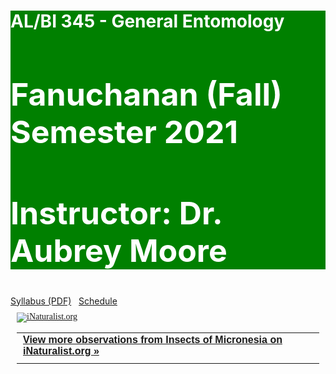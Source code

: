 <!--
.. title:
.. slug:
.. date: 2017-08-10 09:19:07 UTC+10:00
.. tags:
.. category:
.. link:
.. description:
.. type: text
.. hidetitle: true
-->

<style type="text/css">
h2, .h2 {
    font-size: 50px;
}
.jumbotron{
	color: white;
	background-color: green;
}

</style>

<div class="jumbotron">
<h1>AL/BI 345 - General Entomology</h1>
<h2>Fanuchanan (Fall) Semester 2021</h2>
<h2>Instructor: Dr. Aubrey Moore</h2>
</div>

<div>
<a href="syllabus/ALBI345F21-syllabus.pdf"> Syllabus (PDF)</a> &nbsp;
<a href="syllabus/schedule.html">Schedule</a>
</div>

<style type="text/css" media="screen">
.inat-widget { font-family: Georgia, serif; padding: 10px; line-height: 1;}
.inat-widget-header {margin-bottom: 10px;}
.inat-widget td {vertical-align: top; padding-bottom: 10px;}
.inat-label { color: #888; }
.inat-meta { font-size: smaller; margin-top: 3px; line-height: 1.2;}
.inat-observation-body, .inat-user-body { padding-left: 10px; }
.inat-observation-image {text-align: center;}
.inat-observation-image, .inat-user-image { width: 48px; display: inline-block; }
.inat-observation-image img, .inat-user-image img { max-width: 48px; }
.inat-observation-image img { vertical-align: middle; }
.inat-widget-small .inat-observation-image { display:block; float: left; margin: 0 3px 3px 0; height:48px;}
.inat-label, .inat-value, .inat-user { font-family: "Trebuchet MS", Arial, sans-serif; }
.inat-user-body {vertical-align: middle;}
.inat-widget td.inat-user-body {vertical-align: middle;}
.inat-widget .inat-footer td.inat-value {vertical-align: middle; padding-left: 10px;}
</style>

<div class="inat-widget">
    <div class="inat-widget-header"><a href="https://www.inaturalist.org"><img alt="iNaturalist.org" src="https://static.inaturalist.org/sites/1-logo.png?1433365372" /></a></div>
  <script type="text/javascript" charset="utf-8" src="https://www.inaturalist.org/observations/project/1627.widget?layout=small&limit=63&order=desc&order_by=observed_on"></script>
  <table class="inat-footer">
    <tr class="inat-user">
      <td class="inat-value">
        <strong>
            <a href="https://www.inaturalist.org/observations/project/1627">View more observations from Insects of Micronesia on <nobr>iNaturalist.org »</nobr></a>
        </strong>
      </td>
    </tr>
  </table>
</div>

<!---
<iframe src="https://calendar.google.com/calendar/embed?mode=AGENDA&amp;height=600&amp;wkst=1&amp;bgcolor=%23FFFFFF&amp;src=fee5fmkp5k5qdcc3ftppl09kas%40group.calendar.google.com&amp;color=%23333333&amp;ctz=Pacific%2FGuam" style="border-width:0" width="800" height="600" frameborder="0" scrolling="no"></iframe>
-->
